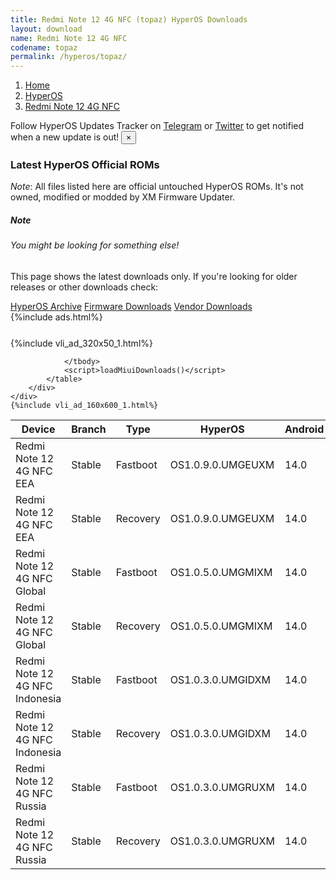 ```yaml
---
title: Redmi Note 12 4G NFC (topaz) HyperOS Downloads
layout: download
name: Redmi Note 12 4G NFC
codename: topaz
permalink: /hyperos/topaz/
---
```

<nav aria-label="breadcrumb">
    <ol class="breadcrumb">
        <li class="breadcrumb-item"><a href="/">Home</a></li>
        <li class="breadcrumb-item"><a href="/hyperos/">HyperOS</a></li>
        <li class="breadcrumb-item active" aria-current="page"><a href="/hyperos/topaz/">Redmi Note 12 4G NFC</a></li>
    </ol>
</nav>
<div class="alert alert-primary alert-dismissible fade show" role="alert">
    Follow HyperOS Updates Tracker on <a href="https://t.me/MIUIUpdatesTracker" class="alert-link">Telegram</a>
     or <a href="https://twitter.com/MiFwUpdater" class="alert-link">Twitter</a> to get notified when a new update is out!
    <button type="button" class="close" data-dismiss="alert" aria-label="Close">
        <span aria-hidden="true">&times;</span>
    </button>
</div>

### Latest HyperOS Official ROMs
*Note*: All files listed here are official untouched HyperOS ROMs. It's not owned, modified or modded by XM Firmware Updater.
<div class="card">
  <div class="card-body">
    <h5 class="card-title">Note</h5>
    <h6 class="card-subtitle mb-2 text-muted">You might be looking for something else!</h6>
    <p class="card-text">This page shows the latest downloads only.
     If you're looking for older releases or other downloads check:</p>
    <a href="/archive/hyperos/topaz/" class="card-link">HyperOS Archive</a>
    <a href="/firmware/topaz/" class="card-link">Firmware Downloads</a>
    <a href="/vendor/topaz/" class="card-link">Vendor Downloads</a>
  </div>
</div>
{%include ads.html%}
<div class="row justify-content-center">
    <div class="col-10">
        <div class="table-responsive-md" style="margin-top: 25px;">
            {%include vli_ad_320x50_1.html%}
            <table id="miui" class="display dt-responsive nowrap compact table table-striped table-hover table-sm">
                <thead class="thead-dark">
                    <tr>
                        <th data-ref="device">Device</th>
                        <th data-ref="branch">Branch</th>
                        <th data-ref="type">Type</th>
                        <th data-ref="miui">HyperOS</th>
                        <th data-ref="android">Android</th>
                        <th data-ref="size">Size</th>
                        <th data-ref="size">Date</th>
                        <th data-ref="link">Link</th>
                    </tr>
                </thead>
                <tbody>
                <tr><td>Redmi Note 12 4G NFC EEA</td><td>Stable</td><td>Fastboot</td><td>OS1.0.9.0.UMGEUXM</td><td>14.0</td><td>6.9 GB</td><td>2024-04-16</td><td><a href="/hyperos/topaz/stable/OS1.0.9.0.UMGEUXM/">Download</a></td></tr>
<tr><td>Redmi Note 12 4G NFC EEA</td><td>Stable</td><td>Recovery</td><td>OS1.0.9.0.UMGEUXM</td><td>14.0</td><td>4.5 GB</td><td>2024-04-22</td><td><a href="/hyperos/topaz/stable/OS1.0.9.0.UMGEUXM/">Download</a></td></tr>
<tr><td>Redmi Note 12 4G NFC Global</td><td>Stable</td><td>Fastboot</td><td>OS1.0.5.0.UMGMIXM</td><td>14.0</td><td>7.3 GB</td><td>2024-04-28</td><td><a href="/hyperos/topaz/stable/OS1.0.5.0.UMGMIXM/">Download</a></td></tr>
<tr><td>Redmi Note 12 4G NFC Global</td><td>Stable</td><td>Recovery</td><td>OS1.0.5.0.UMGMIXM</td><td>14.0</td><td>4.5 GB</td><td>2024-05-09</td><td><a href="/hyperos/topaz/stable/OS1.0.5.0.UMGMIXM/">Download</a></td></tr>
<tr><td>Redmi Note 12 4G NFC Indonesia</td><td>Stable</td><td>Fastboot</td><td>OS1.0.3.0.UMGIDXM</td><td>14.0</td><td>6.5 GB</td><td>2024-04-22</td><td><a href="/hyperos/topaz/stable/OS1.0.3.0.UMGIDXM/">Download</a></td></tr>
<tr><td>Redmi Note 12 4G NFC Indonesia</td><td>Stable</td><td>Recovery</td><td>OS1.0.3.0.UMGIDXM</td><td>14.0</td><td>4.4 GB</td><td>2024-05-07</td><td><a href="/hyperos/topaz/stable/OS1.0.3.0.UMGIDXM/">Download</a></td></tr>
<tr><td>Redmi Note 12 4G NFC Russia</td><td>Stable</td><td>Fastboot</td><td>OS1.0.3.0.UMGRUXM</td><td>14.0</td><td>6.9 GB</td><td>2024-04-16</td><td><a href="/hyperos/topaz/stable/OS1.0.3.0.UMGRUXM/">Download</a></td></tr>
<tr><td>Redmi Note 12 4G NFC Russia</td><td>Stable</td><td>Recovery</td><td>OS1.0.3.0.UMGRUXM</td><td>14.0</td><td>4.4 GB</td><td>2024-04-19</td><td><a href="/hyperos/topaz/stable/OS1.0.3.0.UMGRUXM/">Download</a></td></tr>

                </tbody>
                <script>loadMiuiDownloads()</script>
            </table>
        </div>
    </div>
    {%include vli_ad_160x600_1.html%}
</div>
